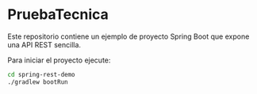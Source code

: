 # PruebaTecnica

Este repositorio contiene un ejemplo de proyecto Spring Boot que expone una API REST sencilla.

Para iniciar el proyecto ejecute:

```bash
cd spring-rest-demo
./gradlew bootRun
```
